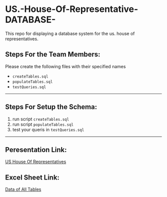 # US.-House-Of-Representative-DATABASE-
This repo for displaying a database system for the us. house of representatives.

## Steps For the Team Members:

Please create the following files with their specified names

- `createTables.sql`
- `populateTables.sql`
- `testQueries.sql`

<hr>

## Steps For Setup the Schema:

1. run script `createTables.sql`
2. run script `populateTables.sql`
3. test your queris in `testQueries.sql`

<hr>

## Peresentation Link:

<a href="https://drive.google.com/file/d/1mqTCYwKsd6AaaFCL0KmNnnBetRWoKyi_/view?usp=drive_link">US House Of Representatives</a>

## Excel Sheet Link:

<a href="https://docs.google.com/spreadsheets/d/13EfRFFq6W7M8fv-WwForItuqyyHQueG6zCdmPRURU-U/edit#gid=0">Data of All Tables</a>

